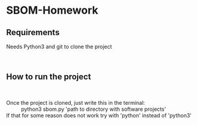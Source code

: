 # SBOM-Homework
<h2>Requirements</h2>
<p>Needs Python3 and git to clone the project</p>
<br>
<h2>How to run the project</h2>
<p>
  <br>
  <dl>
    <dt>Once the project is cloned, just write this in the terminal: </dt>
    <dd>python3 sbom.py 'path to directory with software projects'</li>
    <dt>If that for some reason does not work try with 'python' instead of 'python3'</dt>
  </dl>
</p>
